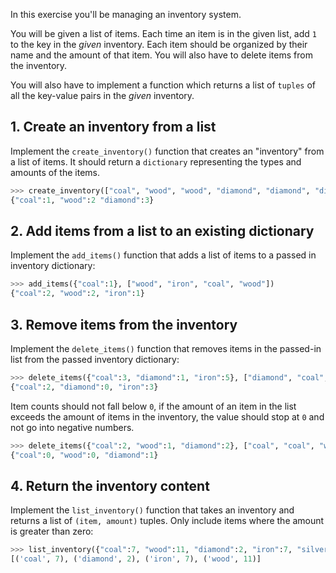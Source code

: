 In this exercise you'll be managing an inventory system.

You will be given a list of items. Each time an item is in the given list, add `1` to the key in the _given_ inventory. Each item should be organized by their name and the amount of that item. You will also have to delete items from the inventory.

You will also have to implement a function which returns a list of `tuples` of all the key-value pairs in the _given_ inventory.

## 1. Create an inventory from a list

Implement the `create_inventory()` function that creates an "inventory" from a list of items. It should return a `dictionary` representing the types and amounts of the items.

```python
>>> create_inventory(["coal", "wood", "wood", "diamond", "diamond", "diamond"])
{"coal":1, "wood":2 "diamond":3}
```

## 2. Add items from a list to an existing dictionary

Implement the `add_items()` function that adds a list of items to a passed in inventory dictionary:

```python
>>> add_items({"coal":1}, ["wood", "iron", "coal", "wood"])
{"coal":2, "wood":2, "iron":1}
```

## 3. Remove items from the inventory

Implement the `delete_items()` function that removes items in the passed-in list from the passed inventory dictionary:

```python
>>> delete_items({"coal":3, "diamond":1, "iron":5}, ["diamond", "coal", "iron", "iron"])
{"coal":2, "diamond":0, "iron":3}
```

Item counts should not fall below `0`, if the amount of an item in the list exceeds the amount of items in the inventory, the value should stop at `0` and not go into negative numbers.

```python
>>> delete_items({"coal":2, "wood":1, "diamond":2}, ["coal", "coal", "wood", "wood", "diamond"])
{"coal":0, "wood":0, "diamond":1}
```

## 4. Return the inventory content

Implement the `list_inventory()` function that takes an inventory and returns a list of `(item, amount)` tuples. Only include items where the amount is greater than zero:

```python
>>> list_inventory({"coal":7, "wood":11, "diamond":2, "iron":7, "silver": 0})
[('coal', 7), ('diamond', 2), ('iron', 7), ('wood', 11)]
```
